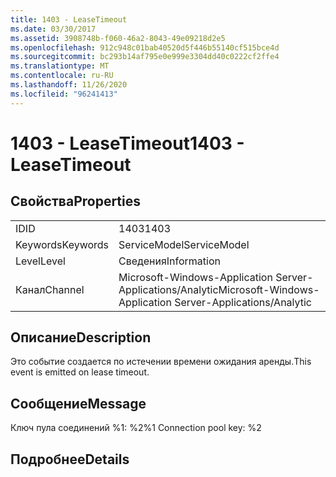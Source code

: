```yaml
---
title: 1403 - LeaseTimeout
ms.date: 03/30/2017
ms.assetid: 3908748b-f060-46a2-8043-49e09218d2e5
ms.openlocfilehash: 912c948c01bab40520d5f446b55140cf515bce4d
ms.sourcegitcommit: bc293b14af795e0e999e3304dd40c0222cf2ffe4
ms.translationtype: MT
ms.contentlocale: ru-RU
ms.lasthandoff: 11/26/2020
ms.locfileid: "96241413"
---
```

# <a name="1403---leasetimeout"></a><span data-ttu-id="080c1-102">1403 - LeaseTimeout</span><span class="sxs-lookup"><span data-stu-id="080c1-102">1403 - LeaseTimeout</span></span>

## <a name="properties"></a><span data-ttu-id="080c1-103">Свойства</span><span class="sxs-lookup"><span data-stu-id="080c1-103">Properties</span></span>  
  
|||  
|-|-|  
|<span data-ttu-id="080c1-104">ID</span><span class="sxs-lookup"><span data-stu-id="080c1-104">ID</span></span>|<span data-ttu-id="080c1-105">1403</span><span class="sxs-lookup"><span data-stu-id="080c1-105">1403</span></span>|  
|<span data-ttu-id="080c1-106">Keywords</span><span class="sxs-lookup"><span data-stu-id="080c1-106">Keywords</span></span>|<span data-ttu-id="080c1-107">ServiceModel</span><span class="sxs-lookup"><span data-stu-id="080c1-107">ServiceModel</span></span>|  
|<span data-ttu-id="080c1-108">Level</span><span class="sxs-lookup"><span data-stu-id="080c1-108">Level</span></span>|<span data-ttu-id="080c1-109">Сведения</span><span class="sxs-lookup"><span data-stu-id="080c1-109">Information</span></span>|  
|<span data-ttu-id="080c1-110">Канал</span><span class="sxs-lookup"><span data-stu-id="080c1-110">Channel</span></span>|<span data-ttu-id="080c1-111">Microsoft-Windows-Application Server-Applications/Analytic</span><span class="sxs-lookup"><span data-stu-id="080c1-111">Microsoft-Windows-Application Server-Applications/Analytic</span></span>|  
  
## <a name="description"></a><span data-ttu-id="080c1-112">Описание</span><span class="sxs-lookup"><span data-stu-id="080c1-112">Description</span></span>  

 <span data-ttu-id="080c1-113">Это событие создается по истечении времени ожидания аренды.</span><span class="sxs-lookup"><span data-stu-id="080c1-113">This event is emitted on lease timeout.</span></span>  
  
## <a name="message"></a><span data-ttu-id="080c1-114">Сообщение</span><span class="sxs-lookup"><span data-stu-id="080c1-114">Message</span></span>  

 <span data-ttu-id="080c1-115">Ключ пула соединений %1: %2</span><span class="sxs-lookup"><span data-stu-id="080c1-115">%1 Connection pool key: %2</span></span>  
  
## <a name="details"></a><span data-ttu-id="080c1-116">Подробнее</span><span class="sxs-lookup"><span data-stu-id="080c1-116">Details</span></span>
